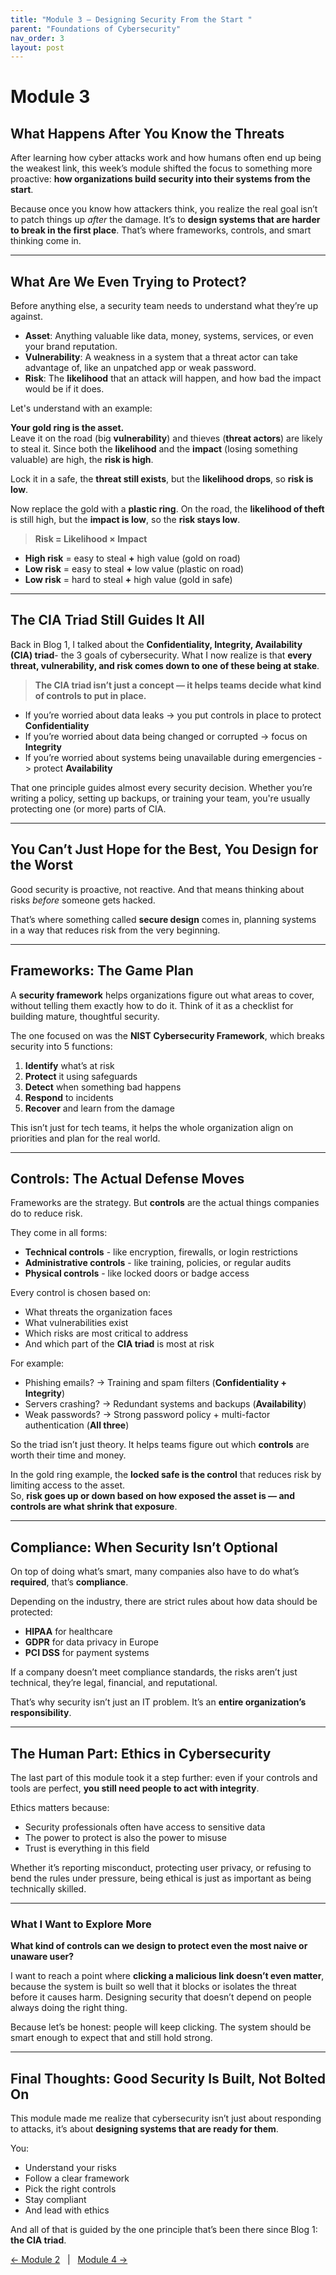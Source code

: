 ```yaml
---
title: "Module 3 – Designing Security From the Start "
parent: "Foundations of Cybersecurity"
nav_order: 3
layout: post
---
```


# Module 3

## What Happens After You Know the Threats

After learning how cyber attacks work and how humans often end up being the weakest link, this week’s module shifted the focus to something more proactive: **how organizations build security into their systems from the start**.


Because once you know how attackers think, you realize the real goal isn’t to patch things up *after* the damage. It’s to **design systems that are harder to break in the first place**. That’s where frameworks, controls, and smart thinking come in.

---

## What Are We Even Trying to Protect?

Before anything else, a security team needs to understand what they’re up against.

- **Asset**: Anything valuable like data, money, systems, services, or even your brand reputation.  
- **Vulnerability**: A weakness in a system that a threat actor can take advantage of, like an unpatched app or weak password.  
- **Risk**: The **likelihood** that an attack will happen, and how bad the impact would be if it does.

Let's understand with an example:

**Your gold ring is the asset.**  
Leave it on the road (big **vulnerability**) and thieves (**threat actors**) are likely to steal it. Since both the **likelihood** and the **impact** (losing something valuable) are high, the **risk is high**.

Lock it in a safe, the **threat still exists**, but the **likelihood drops**, so **risk is low**.

Now replace the gold with a **plastic ring**. On the road, the **likelihood of theft** is still high, but the **impact is low**, so the **risk stays low**.

> **Risk = Likelihood × Impact**

- **High risk** = easy to steal **+** high value (gold on road)  
- **Low risk** = easy to steal **+** low value (plastic on road)  
- **Low risk** = hard to steal **+** high value (gold in safe)


---

## The CIA Triad Still Guides It All

Back in Blog 1, I talked about the **Confidentiality, Integrity, Availability (CIA) triad**- the 3 goals of cybersecurity. What I now realize is that **every threat, vulnerability, and risk comes down to one of these being at stake**.

> **The CIA triad isn’t just a concept — it helps teams decide what kind of controls to put in place.**

- If you’re worried about data leaks -> you put controls in place to protect **Confidentiality**  
- If you’re worried about data being changed or corrupted -> focus on **Integrity**  
- If you’re worried about systems being unavailable during emergencies -> protect **Availability**  

That one principle guides almost every security decision. Whether you’re writing a policy, setting up backups, or training your team, you're usually protecting one (or more) parts of CIA.

---

## You Can’t Just Hope for the Best, You Design for the Worst

Good security is proactive, not reactive. And that means thinking about risks *before* someone gets hacked.

That’s where something called **secure design** comes in, planning systems in a way that reduces risk from the very beginning.

---

## Frameworks: The Game Plan

A **security framework** helps organizations figure out what areas to cover, without telling them exactly how to do it. Think of it as a checklist for building mature, thoughtful security.

The one focused on was the **NIST Cybersecurity Framework**, which breaks security into 5 functions:

1. **Identify** what’s at risk  
2. **Protect** it using safeguards  
3. **Detect** when something bad happens  
4. **Respond** to incidents  
5. **Recover** and learn from the damage  

This isn’t just for tech teams, it helps the whole organization align on priorities and plan for the real world.

---

## Controls: The Actual Defense Moves

Frameworks are the strategy. But **controls** are the actual things companies do to reduce risk.

They come in all forms:

- **Technical controls** - like encryption, firewalls, or login restrictions  
- **Administrative controls** - like training, policies, or regular audits  
- **Physical controls** - like locked doors or badge access  

Every control is chosen based on:
- What threats the organization faces  
- What vulnerabilities exist  
- Which risks are most critical to address 
- And which part of the **CIA triad** is most at risk

For example:
- Phishing emails? → Training and spam filters (**Confidentiality + Integrity**)  
- Servers crashing? → Redundant systems and backups (**Availability**)  
- Weak passwords? → Strong password policy + multi-factor authentication (**All three**)  

So the triad isn’t just theory. It helps teams figure out which **controls** are worth their time and money.

In the gold ring example, the **locked safe is the control** that reduces risk by limiting access to the asset.  
So, **risk goes up or down based on how exposed the asset is — and controls are what shrink that exposure**.


---

## Compliance: When Security Isn’t Optional

On top of doing what’s smart, many companies also have to do what’s **required**, that’s **compliance**.

Depending on the industry, there are strict rules about how data should be protected:

- **HIPAA** for healthcare  
- **GDPR** for data privacy in Europe  
- **PCI DSS** for payment systems  

If a company doesn’t meet compliance standards, the risks aren’t just technical, they’re legal, financial, and reputational.

That’s why security isn’t just an IT problem. It’s an **entire organization’s responsibility**.

---

## The Human Part: Ethics in Cybersecurity

The last part of this module took it a step further: even if your controls and tools are perfect, **you still need people to act with integrity**.

Ethics matters because:

- Security professionals often have access to sensitive data  
- The power to protect is also the power to misuse  
- Trust is everything in this field  

Whether it’s reporting misconduct, protecting user privacy, or refusing to bend the rules under pressure, being ethical is just as important as being technically skilled.

---

### What I Want to Explore More

**What kind of controls can we design to protect even the most naive or unaware user?** 

I want to reach a point where **clicking a malicious link doesn’t even matter**, because the system is built so well that it blocks or isolates the threat before it causes harm. 
Designing security that doesn’t depend on people always doing the right thing.

Because let’s be honest: people will keep clicking. The system should be smart enough to expect that and still hold strong.

---

## Final Thoughts: Good Security Is Built, Not Bolted On

This module made me realize that cybersecurity isn’t just about responding to attacks, it’s about **designing systems that are ready for them**.

You:

- Understand your risks  
- Follow a clear framework  
- Pick the right controls  
- Stay compliant  
- And lead with ethics  

And all of that is guided by the one principle that’s been there since Blog 1: **the CIA triad**.

[← Module 2](module-02.html) &nbsp; | &nbsp; [Module 4 →](module-04.html)
